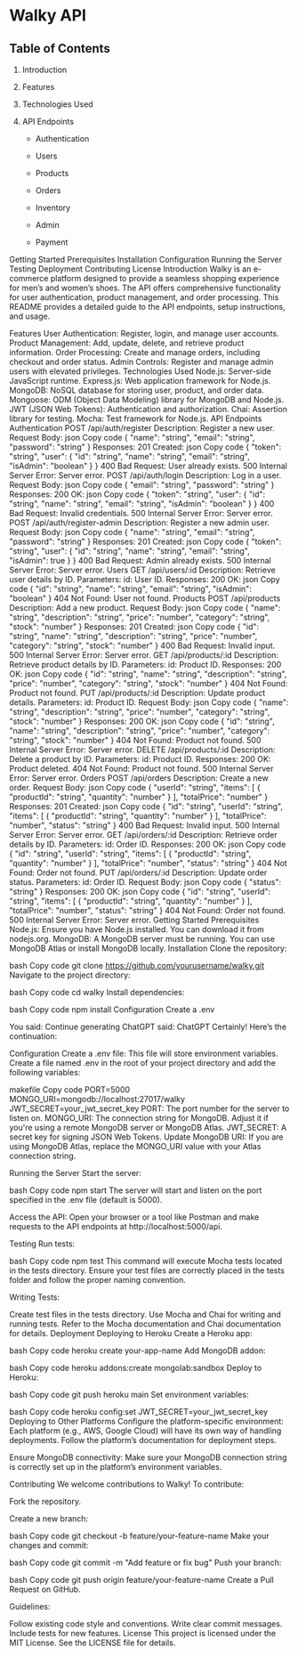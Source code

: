 # Walky API

## Table of Contents

1. Introduction

2. Features

3. Technologies Used

4. API Endpoints

      * Authentication

      * Users

     * Products

      * Orders

      * Inventory

      * Admin

      * Payment


Getting Started
Prerequisites
Installation
Configuration
Running the Server
Testing
Deployment
Contributing
License
Introduction
Walky is an e-commerce platform designed to provide a seamless shopping experience for men’s and women’s shoes. The API offers comprehensive functionality for user authentication, product management, and order processing. This README provides a detailed guide to the API endpoints, setup instructions, and usage.

Features
User Authentication: Register, login, and manage user accounts.
Product Management: Add, update, delete, and retrieve product information.
Order Processing: Create and manage orders, including checkout and order status.
Admin Controls: Register and manage admin users with elevated privileges.
Technologies Used
Node.js: Server-side JavaScript runtime.
Express.js: Web application framework for Node.js.
MongoDB: NoSQL database for storing user, product, and order data.
Mongoose: ODM (Object Data Modeling) library for MongoDB and Node.js.
JWT (JSON Web Tokens): Authentication and authorization.
Chai: Assertion library for testing.
Mocha: Test framework for Node.js.
API Endpoints
Authentication
POST /api/auth/register
Description: Register a new user.
Request Body:
json
Copy code
{
  "name": "string",
  "email": "string",
  "password": "string"
}
Responses:
201 Created:
json
Copy code
{
  "token": "string",
  "user": {
    "id": "string",
    "name": "string",
    "email": "string",
    "isAdmin": "boolean"
  }
}
400 Bad Request: User already exists.
500 Internal Server Error: Server error.
POST /api/auth/login
Description: Log in a user.
Request Body:
json
Copy code
{
  "email": "string",
  "password": "string"
}
Responses:
200 OK:
json
Copy code
{
  "token": "string",
  "user": {
    "id": "string",
    "name": "string",
    "email": "string",
    "isAdmin": "boolean"
  }
}
400 Bad Request: Invalid credentials.
500 Internal Server Error: Server error.
POST /api/auth/register-admin
Description: Register a new admin user.
Request Body:
json
Copy code
{
  "name": "string",
  "email": "string",
  "password": "string"
}
Responses:
201 Created:
json
Copy code
{
  "token": "string",
  "user": {
    "id": "string",
    "name": "string",
    "email": "string",
    "isAdmin": true
  }
}
400 Bad Request: Admin already exists.
500 Internal Server Error: Server error.
Users
GET /api/users/:id
Description: Retrieve user details by ID.
Parameters:
id: User ID.
Responses:
200 OK:
json
Copy code
{
  "id": "string",
  "name": "string",
  "email": "string",
  "isAdmin": "boolean"
}
404 Not Found: User not found.
Products
POST /api/products
Description: Add a new product.
Request Body:
json
Copy code
{
  "name": "string",
  "description": "string",
  "price": "number",
  "category": "string",
  "stock": "number"
}
Responses:
201 Created:
json
Copy code
{
  "id": "string",
  "name": "string",
  "description": "string",
  "price": "number",
  "category": "string",
  "stock": "number"
}
400 Bad Request: Invalid input.
500 Internal Server Error: Server error.
GET /api/products/:id
Description: Retrieve product details by ID.
Parameters:
id: Product ID.
Responses:
200 OK:
json
Copy code
{
  "id": "string",
  "name": "string",
  "description": "string",
  "price": "number",
  "category": "string",
  "stock": "number"
}
404 Not Found: Product not found.
PUT /api/products/:id
Description: Update product details.
Parameters:
id: Product ID.
Request Body:
json
Copy code
{
  "name": "string",
  "description": "string",
  "price": "number",
  "category": "string",
  "stock": "number"
}
Responses:
200 OK:
json
Copy code
{
  "id": "string",
  "name": "string",
  "description": "string",
  "price": "number",
  "category": "string",
  "stock": "number"
}
404 Not Found: Product not found.
500 Internal Server Error: Server error.
DELETE /api/products/:id
Description: Delete a product by ID.
Parameters:
id: Product ID.
Responses:
200 OK: Product deleted.
404 Not Found: Product not found.
500 Internal Server Error: Server error.
Orders
POST /api/orders
Description: Create a new order.
Request Body:
json
Copy code
{
  "userId": "string",
  "items": [
    {
      "productId": "string",
      "quantity": "number"
    }
  ],
  "totalPrice": "number"
}
Responses:
201 Created:
json
Copy code
{
  "id": "string",
  "userId": "string",
  "items": [
    {
      "productId": "string",
      "quantity": "number"
    }
  ],
  "totalPrice": "number",
  "status": "string"
}
400 Bad Request: Invalid input.
500 Internal Server Error: Server error.
GET /api/orders/:id
Description: Retrieve order details by ID.
Parameters:
id: Order ID.
Responses:
200 OK:
json
Copy code
{
  "id": "string",
  "userId": "string",
  "items": [
    {
      "productId": "string",
      "quantity": "number"
    }
  ],
  "totalPrice": "number",
  "status": "string"
}
404 Not Found: Order not found.
PUT /api/orders/:id
Description: Update order status.
Parameters:
id: Order ID.
Request Body:
json
Copy code
{
  "status": "string"
}
Responses:
200 OK:
json
Copy code
{
  "id": "string",
  "userId": "string",
  "items": [
    {
      "productId": "string",
      "quantity": "number"
    }
  ],
  "totalPrice": "number",
  "status": "string"
}
404 Not Found: Order not found.
500 Internal Server Error: Server error.
Getting Started
Prerequisites
Node.js: Ensure you have Node.js installed. You can download it from nodejs.org.
MongoDB: A MongoDB server must be running. You can use MongoDB Atlas or install MongoDB locally.
Installation
Clone the repository:

bash
Copy code
git clone https://github.com/yourusername/walky.git
Navigate to the project directory:

bash
Copy code
cd walky
Install dependencies:

bash
Copy code
npm install
Configuration
Create a .env





You said:
Continue generating
ChatGPT said:
ChatGPT
Certainly! Here’s the continuation:

Configuration
Create a .env file: This file will store environment variables. Create a file named .env in the root of your project directory and add the following variables:

makefile
Copy code
PORT=5000
MONGO_URI=mongodb://localhost:27017/walky
JWT_SECRET=your_jwt_secret_key
PORT: The port number for the server to listen on.
MONGO_URI: The connection string for MongoDB. Adjust it if you're using a remote MongoDB server or MongoDB Atlas.
JWT_SECRET: A secret key for signing JSON Web Tokens.
Update MongoDB URI: If you are using MongoDB Atlas, replace the MONGO_URI value with your Atlas connection string.

Running the Server
Start the server:

bash
Copy code
npm start
The server will start and listen on the port specified in the .env file (default is 5000).

Access the API: Open your browser or a tool like Postman and make requests to the API endpoints at http://localhost:5000/api.

Testing
Run tests:

bash
Copy code
npm test
This command will execute Mocha tests located in the tests directory. Ensure your test files are correctly placed in the tests folder and follow the proper naming convention.

Writing Tests:

Create test files in the tests directory.
Use Mocha and Chai for writing and running tests. Refer to the Mocha documentation and Chai documentation for details.
Deployment
Deploying to Heroku
Create a Heroku app:

bash
Copy code
heroku create your-app-name
Add MongoDB addon:

bash
Copy code
heroku addons:create mongolab:sandbox
Deploy to Heroku:

bash
Copy code
git push heroku main
Set environment variables:

bash
Copy code
heroku config:set JWT_SECRET=your_jwt_secret_key
Deploying to Other Platforms
Configure the platform-specific environment: Each platform (e.g., AWS, Google Cloud) will have its own way of handling deployments. Follow the platform’s documentation for deployment steps.

Ensure MongoDB connectivity: Make sure your MongoDB connection string is correctly set up in the platform’s environment variables.

Contributing
We welcome contributions to Walky! To contribute:

Fork the repository.

Create a new branch:

bash
Copy code
git checkout -b feature/your-feature-name
Make your changes and commit:

bash
Copy code
git commit -m "Add feature or fix bug"
Push your branch:

bash
Copy code
git push origin feature/your-feature-name
Create a Pull Request on GitHub.

Guidelines:

Follow existing code style and conventions.
Write clear commit messages.
Include tests for new features.
License
This project is licensed under the MIT License. See the LICENSE file for details.

